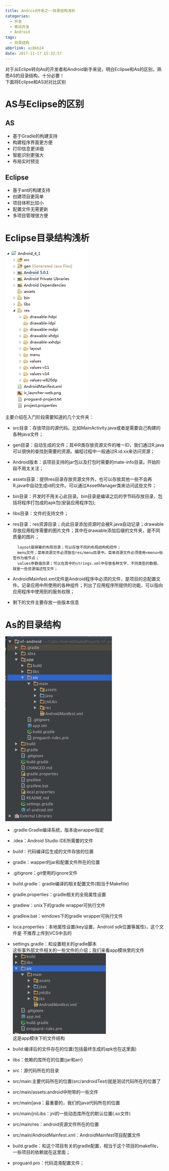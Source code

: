 ```yaml
---
title: Android开发之——目录结构浅析
categories:
  - 开发
  - 移动开发
  - Android
tags:
  - 目录结构
abbrlink: ac8bb24
date: 2017-11-17 15:32:57
---
```


对于从Eclipe转向As的开发者和Android新手来说，明白Eclipse和As的区别，熟悉AS的目录结构，十分必要！  
下面将Eclipse和AS对对比区别
<!--more-->

# AS与Eclipse的区别    

## AS  

- 基于Gradle的构建支持
- 构建程序界面更方便
- 打印信息更详细
- 智能识别更强大
- 布局实时预览 

## Eclipse 

- 基于ant的构建支持 
- 创建项目更简单
- 项目体积比较小
- 配置文件无需更新
- 多项目管理很方便 


# Eclipse目录结构浅析  

![Eclipse目录][0]  

主要介绍在入门阶段需要知道的几个文件夹：
  
- src目录：存放项目的源代码。比如MainActivity.java或者是需要自己构建的各种java文件；  

- gen目录：自动生成的文件；其中R类存放资源文件的唯一ID，我们通过R.java可以很快的查找到需要的资源。编程过程中一般通过R.id.xx来访问资源；
- Android版本：该项目支持的jar包以及打包时需要的mate-info目录。开始阶段不用太关注；
- assets目录：提供res目录存放资源文件外，也可以存放其他一些不会再R.java中自动生成id的文件。可以通过AssetManager类来访问这些文件；
- bin目录：开发时不用关心此目录。bin目录是编译之后的字节码存放目录，包括将程序打包成的apk包(安装应用程序包);
- libs目录：文件的支持文件；
- res目录：res资源目录；向此目录添加资源时会被R.java自动记录；drawable存放应用程序需要的图片文件；其中在drawable添加后缀的文件夹，是不同质量的图片；  

		layout是屏幕的布局目录；可以存放不同的布局结构和控件；
		menu文件；菜单资源文件必须放在res/menu目录中。菜单资源文件必须使用<menu>标签作为根节点；  
		values参数值目录；可以在其中的strings.xml中存放各种文字，不同类型的数据，就是一些资源描述性文件；
- AndroidMainfest.xml文件是Android程序中必须的文件，是项目的总配置文件。记录应用中所使用的各种组件；列出了应用程序所提供的功能，可以指向应用程序中使用到的服务权限；
- 剩下的文件主要存放一些版本信息


# As的目录结构   
 
![AS目录结构][1]  
 
- .gradle:Gradle编译系统，版本由wrapper指定
- .idea：Android Studio IDE所需要的文件
- build：代码编译后生成的文件存放的位置
- gradle：wapper的jar和配置文件所在的位置
- .gitignore：git使用的ignore文件
- build.gradle：gradle编译的相关配置文件(相当于Makefile)
- gradle.properties：gradle相关的全局属性设置
- gradlew：unix下的gradle wrapper可执行文件 
- gradlew.bat：windows下的gradle wrapper可执行文件
- loca.properties：本地属性设置(key设置，Android sdk位置等属性)，这个文件是
不推荐上传到VCS中去的
- settings.gradle：和设置相关的gradle脚本  
这些事外部文件相关的一些文件的介绍；我们来看app模块里的文件  
![app模块][2]  
这是app模块下的文件结构  
  
- build:编译后的文件存在的位置(包括最终生成的apk也在这里面)
- libs：依赖的库所在的位置(jar和arr)
- src：源代码所在的目录
- src/main:主要代码所在的位置(src/androidTest)就是测试代码所在的位置了
- src/main/assets:android中附带的一些文件
- src/main/java：最重要的，我们的java代码所在的位置 
- src/main/jniLibs：jni的一些动态库所在的默认位置(.so文件)
- src/main/res：android资源文件所在的位置
- src/main/AndroidMainfest.xml：AndroidMainfest项目配置文件 
- build.gradle：和这个项目有关的gradle配置，相当于这个项目的makefile，一些项目的依赖就在这里面；
- proguard.pro：代码混淆配置文件；





[0]: https://raw.githubusercontent.com/PGzxc/images/master/blog-images/struct-eclipse.png
[1]: https://raw.githubusercontent.com/PGzxc/images/master/blog-images/struct-android.png
[2]: https://raw.githubusercontent.com/PGzxc/images/master/blog-images/android-src.png
